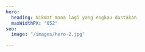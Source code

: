 ```yaml
---
hero:
  heading: Nikmat mana lagi yang engkau dustakan.
  maxWidthPX: "652"
seo:
  image: "/images/hero-2.jpg"

---
```

